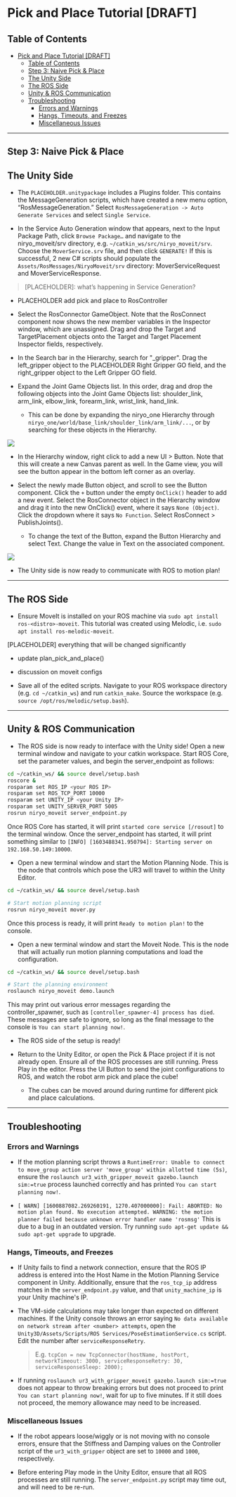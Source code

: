 # Pick and Place Tutorial [DRAFT]

## Table of Contents
- [Pick and Place Tutorial [DRAFT]](#pick-and-place-tutorial-draft)
  - [Table of Contents](#table-of-contents)
  - [Step 3: Naive Pick & Place](#step-3-naive-pick--place)
  - [The Unity Side](#the-unity-side)
  - [The ROS Side](#the-ros-side)
  - [Unity & ROS Communication](#unity--ros-communication)
  - [Troubleshooting](#troubleshooting)
    - [Errors and Warnings](#errors-and-warnings)
    - [Hangs, Timeouts, and Freezes](#hangs-timeouts-and-freezes)
    - [Miscellaneous Issues](#miscellaneous-issues)

---

## Step 3: Naive Pick & Place

## The Unity Side

- The `PLACEHOLDER.unitypackage` includes a Plugins folder. This contains the MessageGeneration scripts, which have created a new menu option, “RosMessageGeneration.” Select `RosMessageGeneration -> Auto Generate Services` and select `Single Service`. 

- In the Service Auto Generation window that appears, next to the Input Package Path, click `Browse Package…` and navigate to the niryo_moveit/srv directory, e.g. `~/catkin_ws/src/niryo_moveit/srv`. Choose the `MoverService.srv` file, and then click `GENERATE!` If this is successful, 2 new C# scripts should populate the `Assets/RosMessages/NiryoMoveit/srv` directory: MoverServiceRequest and MoverServiceResponse. 
  
> [PLACEHOLDER]: what’s happening in Service Generation?

- PLACEHOLDER add pick and place to RosController

- Select the RosConnector GameObject. Note that the RosConnect component now shows the new member variables in the Inspector window, which are unassigned. Drag and drop the Target and TargetPlacement objects onto the Target and Target Placement Inspector fields, respectively.

- In the Search bar in the Hierarchy, search for "_gripper". Drag the left_gripper object to the PLACEHOLDER Right Gripper GO field, and the right_gripper object to the Left Gripper GO field.

- Expand the Joint Game Objects list. In this order, drag and drop the following objects into the Joint Game Objects list: shoulder_link, arm_link, elbow_link, forearm_link, wrist_link, hand_link. 
  - This can be done by expanding the niryo_one Hierarchy through `niryo_one/world/base_link/shoulder_link/arm_link/...`, or by searching for these objects in the Hierarchy.

![](img/3_rosconnect.png)

- In the Hierarchy window, right click to add a new UI > Button. Note that this will create a new Canvas parent as well. In the Game view, you will see the button appear in the bottom left corner as an overlay. 
  
- Select the newly made Button object, and scroll to see the Button component. Click the `+` button under the empty `OnClick()` header to add a new event. Select the RosConnector object in the Hierarchy window and drag it into the new OnClick() event, where it says `None (Object)`. Click the dropdown where it says `No Function`. Select RosConnect > PublishJoints().
  - To change the text of the Button, expand the Button Hierarchy and select Text. Change the value in Text on the associated component.

![](img/3_onclick.png)

- The Unity side is now ready to communicate with ROS to motion plan!

---

## The ROS Side

- Ensure MoveIt is installed on your ROS machine via `sudo apt install ros-<distro>-moveit`. This tutorial was created using Melodic, i.e. `sudo apt install ros-melodic-moveit`.

[PLACEHOLDER] everything that will be changed significantly

- update plan_pick_and_place()

- discussion on moveit configs 

- Save all of the edited scripts. Navigate to your ROS workspace directory (e.g. `cd ~/catkin_ws`) and run `catkin_make`. Source the workspace (e.g. `source /opt/ros/melodic/setup.bash`).

--- 

## Unity & ROS Communication

- The ROS side is now ready to interface with the Unity side! Open a new terminal window and navigate to your catkin workspace. Start ROS Core, set the parameter values, and begin the server_endpoint as follows:

``` bash
cd ~/catkin_ws/ && source devel/setup.bash
roscore &
rosparam set ROS_IP <your ROS IP>
rosparam set ROS_TCP_PORT 10000
rosparam set UNITY_IP <your Unity IP>
rosparam set UNITY_SERVER_PORT 5005
rosrun niryo_moveit server_endpoint.py
```

Once ROS Core has started, it will print `started core service [/rosout]` to the terminal window. Once the server_endpoint has started, it will print something similar to `[INFO] [1603488341.950794]: Starting server on 192.168.50.149:10000`.

- Open a new terminal window and start the Motion Planning Node. This is the node that controls which pose the UR3 will travel to within the Unity Editor.

``` bash
cd ~/catkin_ws/ && source devel/setup.bash

# Start motion planning script
rosrun niryo_moveit mover.py
```

Once this process is ready, it will print `Ready to motion plan!` to the console.

- Open a new terminal window and start the Moveit Node. This is the node that will actually run motion planning computations and load the configuration.

``` bash
cd ~/catkin_ws/ && source devel/setup.bash

# Start the planning environment
roslaunch niryo_moveit demo.launch
```

This may print out various error messages regarding the controller_spawner, such as `[controller_spawner-4] process has died`. These messages are safe to ignore, so long as the final message to the console is `You can start planning now!`.

- The ROS side of the setup is ready! 

- Return to the Unity Editor, or open the Pick & Place project if it is not already open. Ensure all of the ROS processes are still running. Press Play in the editor. Press the UI Button to send the joint configurations to ROS, and watch the robot arm pick and place the cube! 
  - The cubes can be moved around during runtime for different pick and place calculations. 
  
---

## Troubleshooting

### Errors and Warnings

- If the motion planning script throws a `RuntimeError: Unable to connect to move_group action server 'move_group' within allotted time (5s)`, ensure the `roslaunch ur3_with_gripper_moveit gazebo.launch sim:=true` process launched correctly and has printed `You can start planning now!`.
  
- `[ WARN] [1600887082.269260191, 1270.407000000]: Fail: ABORTED: No motion plan found. No execution attempted. WARNING: the motion planner failed because unknown error handler name 'rosmsg'` This is due to a bug in an outdated version. Try running `sudo apt-get update && sudo apt-get upgrade` to upgrade.

### Hangs, Timeouts, and Freezes

- If Unity fails to find a network connection, ensure that the ROS IP address is entered into the Host Name in the Motion Planning Service component in Unity. Additionally, ensure that the `ros_tcp_ip` address matches in the `server_endpoint.py` value, and that `unity_machine_ip` is your Unity machine's IP.
  
- The VM-side calculations may take longer than expected on different machines. If the Unity console throws an error saying `No data available on network stream after <number> attempts`, open the `Unity3D/Assets/Scripts/ROS Services/PoseEstimationService.cs` script. Edit the number after `serviceResponseRetry`.
    > E.g. `tcpCon = new TcpConnector(hostName, hostPort, networkTimeout: 3000, serviceResponseRetry: 30, serviceResponseSleep: 2000);`

- If running `roslaunch ur3_with_gripper_moveit gazebo.launch sim:=true` does not appear to throw breaking errors but does not proceed to print `You can start planning now!`, wait for up to five minutes. If it still does not proceed, the memory allowance may need to be increased.

### Miscellaneous Issues

- If the robot appears loose/wiggly or is not moving with no console errors, ensure that the Stiffness and Damping values on the Controller script of the `ur3_with_gripper` object are set to `10000` and `1000`, respectively.

- Before entering Play mode in the Unity Editor, ensure that all ROS processes are still running. The `server_endpoint.py` script may time out, and will need to be re-run.